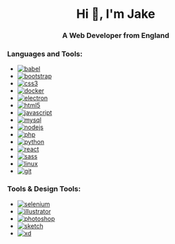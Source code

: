 <h1 align="center">Hi 👋, I'm Jake</h1>
<h3 align="center">A Web Developer from England</h3>


<h3 align="left">Languages and Tools:</h3>
<p align="left">
  <ul>
    <li>
      <a href="https://babeljs.io/" target="_blank">
        <img src="https://img.shields.io/badge/-Babel-333333?style=flat&logo=babel" alt="babel"/>
      </a>
    </li>
    <li>
      <a href="https://getbootstrap.com" target="_blank">
        <img src="https://img.shields.io/badge/-Bootstrap-333333?style=flat&logo=bootstrap" alt="bootstrap"/>
      </a>
    </li>
    <li>
      <a href="https://www.w3schools.com/css/" target="_blank">
        <img src="https://img.shields.io/badge/-CSS3-333333?style=flat&logo=css3" alt="css3"/>
      </a>
    </li>
    <li>
      <a href="https://www.docker.com/" target="_blank">
        <img src="https://img.shields.io/badge/-Docker-333333?style=flat&logo=docker" alt="docker"/>
      </a>
    </li>
    <li>
      <a href="https://www.electronjs.org" target="_blank">
        <img src="https://img.shields.io/badge/-Electron-333333?style=flat&logo=electron" alt="electron"/>
      </a>
    </li>
    <li>
      <a href="https://www.w3.org/html/" target="_blank">
        <img src="https://img.shields.io/badge/-HTML5-333333?style=flat&logo=html5" alt="html5"/>
      </a>
    </li>
    <li>
      <a href="https://developer.mozilla.org/en-US/docs/Web/JavaScript" target="_blank">
        <img src="https://img.shields.io/badge/-JavaScript-333333?style=flat&logo=javascript" alt="javascript"/>
      </a>
    </li>
    <li>
      <a href="https://www.mysql.com/" target="_blank">
        <img src="https://img.shields.io/badge/-MySQL-333333?style=flat&logo=mysql" alt="mysql"/>
      </a>
    </li>
    <li>
      <a href="https://nodejs.org" target="_blank">
        <img src="https://img.shields.io/badge/-Node.js-333333?style=flat&logo=nodejs" alt="nodejs"/>
      </a>
    </li>
    <li>
      <a href="https://www.php.net" target="_blank">
        <img src="https://img.shields.io/badge/-PHP-333333?style=flat&logo=php" alt="php"/>
      </a>
    </li>
    <li>
      <a href="https://www.python.org" target="_blank">
        <img src="https://img.shields.io/badge/-Python-333333?style=flat&logo=python" alt="python"/>
      </a>
    </li>
    <li>
      <a href="https://reactjs.org/" target="_blank">
        <img src="https://img.shields.io/badge/-React-333333?style=flat&logo=react" alt="react"/>
      </a>
    </li>
    <li>
      <a href="https://sass-lang.com" target="_blank">
        <img src="https://img.shields.io/badge/-Sass-333333?style=flat&logo=sass" alt="sass"/>
      </a>
    </li>
    <li>
      <a href="https://www.linux.org/" target="_blank">
        <img src="https://img.shields.io/badge/-Linux-333333?style=flat&logo=linux" alt="linux"/>
      </a>
    </li>
    <li>
      <a href="https://git-scm.com/" target="_blank">
        <img src="https://img.shields.io/badge/-Git-333333?style=flat&logo=git" alt="git"/>
      </a>
    </li>
  </ul>
</p>

<h3 align="left">Tools & Design Tools:</h3>
<p align="left">
  <ul>
    <li>
      <a href="https://www.selenium.dev" target="_blank">
        <img src="https://img.shields.io/badge/-Selenium-333333" alt="selenium"/>
      </a>
    </li>
    <li>
      <a href="https://www.adobe.com/in/products/illustrator.html" target="_blank">
        <img src="https://img.shields.io/badge/-Adobe Illustrator-333333?style=flat&logo=adobe-illustrator" alt="illustrator"/>
      </a>
    </li>
    <li>
      <a href="https://www.photoshop.com/en" target="_blank">
        <img src="https://img.shields.io/badge/-Adobe Photoshop-333333?style=flat&logo=adobe-photoshop" alt="photoshop"/>
      </a>
    </li>
    <li>
      <a href="https://www.sketch.com/" target="_blank">
        <img src="https://img.shields.io/badge/-Sketch-333333?style=flat&logo=sketch" alt="sketch"/>
      </a>
    </li>
    <li>
      <a href="https://www.adobe.com/products/xd.html" target="_blank">
        <img src="https://img.shields.io/badge/-Adobe XD-333333?style=flat&logo=adobe-xd" alt="xd"/>
      </a>
    </li>
  </ul>
</p>
